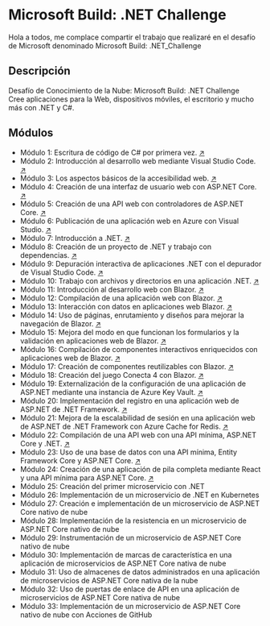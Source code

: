 # Microsoft Build: .NET Challenge

Hola a todos, me complace compartir el trabajo que realizaré en el desafío de Microsoft denominado Microsoft Build: .NET_Challenge

## Descripción
Desafío de Conocimiento de la Nube: Microsoft Build: .NET Challenge <br/>
Cree aplicaciones para la Web, dispositivos móviles, el escritorio y mucho más con .NET y C#.

## Módulos
- Módulo 1: Escritura de código de C# por primera vez. [↗](https://github.com/BrathKennet/Microsoft_Build-.NET_Challenge/tree/master/modulo-01)
- Módulo 2: Introducción al desarrollo web mediante Visual Studio Code. [↗](https://github.com/BrathKennet/Microsoft_Build-.NET_Challenge/tree/master/modulo-02)
- Módulo 3: Los aspectos básicos de la accesibilidad web. [↗](https://github.com/BrathKennet/Microsoft_Build-.NET_Challenge/tree/master/modulo-03)
- Módulo 4: Creación de una interfaz de usuario web con ASP.NET Core. [↗](https://github.com/BrathKennet/Microsoft_Build-.NET_Challenge/tree/master/modulo-04)
- Módulo 5: Creación de una API web con controladores de ASP.NET Core. [↗](https://github.com/BrathKennet/Microsoft_Build-.NET_Challenge/tree/master/modulo-05)
- Módulo 6: Publicación de una aplicación web en Azure con Visual Studio. [↗](https://github.com/BrathKennet/Microsoft_Build-.NET_Challenge/tree/master/modulo-06)
- Módulo 7: Introducción a .NET. [↗](https://github.com/BrathKennet/Microsoft_Build-.NET_Challenge/tree/master/modulo-07)
- Módulo 8: Creación de un proyecto de .NET y trabajo con dependencias. [↗](https://github.com/BrathKennet/Microsoft_Build-.NET_Challenge/tree/master/modulo-08)
- Módulo 9: Depuración interactiva de aplicaciones .NET con el depurador de Visual Studio Code. [↗](https://github.com/BrathKennet/Microsoft_Build-.NET_Challenge/tree/master/modulo-09)
- Módulo 10: Trabajo con archivos y directorios en una aplicación .NET. [↗](https://github.com/BrathKennet/Microsoft_Build-.NET_Challenge/tree/master/modulo-10)
- Módulo 11: Introducción al desarrollo web con Blazor. [↗](https://github.com/BrathKennet/Microsoft_Build-.NET_Challenge/tree/master/modulo-11)
- Módulo 12: Compilación de una aplicación web con Blazor. [↗](https://github.com/BrathKennet/Microsoft_Build-.NET_Challenge/tree/master/modulo-12)
- Módulo 13: Interacción con datos en aplicaciones web Blazor. [↗](https://github.com/BrathKennet/Microsoft_Build-.NET_Challenge/tree/master/modulo-13)
- Módulo 14: Uso de páginas, enrutamiento y diseños para mejorar la navegación de Blazor. [↗](https://github.com/BrathKennet/Microsoft_Build-.NET_Challenge/tree/master/modulo-14)
- Módulo 15: Mejora del modo en que funcionan los formularios y la validación en aplicaciones web de Blazor. [↗](https://github.com/BrathKennet/Microsoft_Build-.NET_Challenge/tree/master/modulo-15)
- Módulo 16: Compilación de componentes interactivos enriquecidos con aplicaciones web de Blazor. [↗](https://github.com/BrathKennet/Microsoft_Build-.NET_Challenge/tree/master/modulo-16)
- Módulo 17: Creación de componentes reutilizables con Blazor. [↗](https://github.com/BrathKennet/Microsoft_Build-.NET_Challenge/tree/master/modulo-17)
- Módulo 18: Creación del juego Conecta 4 con Blazor. [↗](https://github.com/BrathKennet/Microsoft_Build-.NET_Challenge/tree/master/modulo-18)
- Módulo 19: Externalización de la configuración de una aplicación de ASP.NET mediante una instancia de Azure Key Vault. [↗](https://github.com/BrathKennet/Microsoft_Build-.NET_Challenge/tree/master/modulo-19)
- Módulo 20: Implementación del registro en una aplicación web de ASP.NET de .NET Framework. [↗](https://github.com/BrathKennet/Microsoft_Build-.NET_Challenge/tree/master/modulo-20)
- Módulo 21: Mejora de la escalabilidad de sesión en una aplicación web de ASP.NET de .NET Framework con Azure Cache for Redis. [↗](https://github.com/BrathKennet/Microsoft_Build-.NET_Challenge/tree/master/modulo-21)
- Módulo 22: Compilación de una API web con una API mínima, ASP.NET Core y .NET. [↗](https://github.com/BrathKennet/Microsoft_Build-.NET_Challenge/tree/master/modulo-22)
- Módulo 23: Uso de una base de datos con una API mínima, Entity Framework Core y ASP.NET Core. [↗](https://github.com/BrathKennet/Microsoft_Build-.NET_Challenge/tree/master/modulo-23)
- Módulo 24: Creación de una aplicación de pila completa mediante React y una API mínima para ASP.NET Core. [↗](https://github.com/BrathKennet/Microsoft_Build-.NET_Challenge/tree/master/modulo-24)
- Módulo 25: Creación del primer microservicio con .NET
- Módulo 26: Implementación de un microservicio de .NET en Kubernetes
- Módulo 27: Creación e implementación de un microservicio de ASP.NET Core nativo de nube
- Módulo 28: Implementación de la resistencia en un microservicio de ASP.NET Core nativo de nube
- Módulo 29: Instrumentación de un microservicio de ASP.NET Core nativo de nube
- Módulo 30: Implementación de marcas de característica en una aplicación de microservicios de ASP.NET Core nativa de nube
- Módulo 31: Uso de almacenes de datos administrados en una aplicación de microservicios de ASP.NET Core nativa de la nube
- Módulo 32: Uso de puertas de enlace de API en una aplicación de microservicios de ASP.NET Core nativa de nube
- Módulo 33: Implementación de un microservicio de ASP.NET Core nativo de nube con Acciones de GitHub
